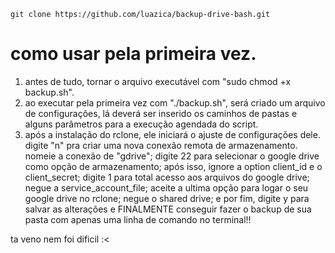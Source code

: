 ```instalação do script:
git clone https://github.com/luazica/backup-drive-bash.git
```

# como usar pela primeira vez.
1. antes de tudo, tornar o arquivo executável com "sudo chmod +x backup.sh".
2. ao executar pela primeira vez com "./backup.sh", será criado um arquivo de configurações, lá deverá ser inserido os caminhos de pastas e alguns parâmetros para a execução agendada do script.
3. após a instalação do rclone, ele iniciará o ajuste de configurações dele. digite "n" pra criar uma nova conexão remota de armazenamento. nomeie a conexão de "gdrive"; digite 22 para selecionar o google drive como opção de armazenamento; após isso, ignore a option client_id e o client_secret; digite 1 para total acesso aos arquivos do google drive; negue a service_account_file; aceite a ultima opção para logar o seu google drive no rclone; negue o shared drive; e por fim, digite y para salvar as alterações e FINALMENTE conseguir fazer o backup de sua pasta com apenas uma linha de comando no terminal!!

ta veno nem foi dificil :<
